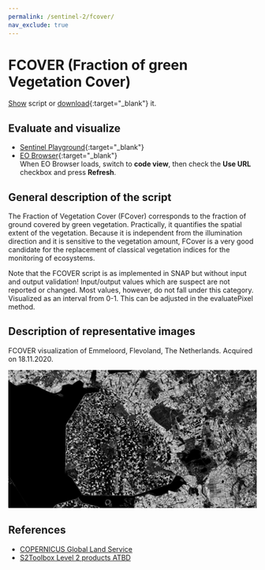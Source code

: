 ```yaml
---
permalink: /sentinel-2/fcover/
nav_exclude: true
---
```


# FCOVER (Fraction of green Vegetation Cover)

<a href="#" id='togglescript'>Show</a> script or [download](script.js){:target="_blank"} it.
<div id='script_view' style="display:none">
{% highlight javascript %}
{% include_relative script.js %}
{% endhighlight %}
</div>

## Evaluate and visualize
 - [Sentinel Playground](https://apps.sentinel-hub.com/sentinel-playground/?source=S2&lat=43.514198796857976&lng=16.601028442382812&zoom=11&evalscripturl=https://raw.githubusercontent.com/sentinel-hub/custom-scripts/master/sentinel-2/fcover/script.js){:target="_blank"}    
 - [EO Browser](http://apps.sentinel-hub.com/eo-browser/#lat=41.9&lng=12.5&zoom=10&datasource=Sentinel-2%20L1C&time=2017-10-08&preset=CUSTOM&layers=B01,B02,B03&evalscripturl=https://raw.githubusercontent.com/sentinel-hub/custom-scripts/master/sentinel-2/fcover/script.js){:target="_blank"}   
 When EO Browser loads, switch to **code view**, then check the **Use URL** checkbox and press **Refresh**.


## General description of the script

The Fraction of Vegetation Cover (FCover) corresponds to the fraction of ground covered by green vegetation. Practically, it quantifies the spatial extent of the vegetation. Because it is independent from the illumination direction and it is sensitive to the vegetation amount, FCover is a very good candidate for the replacement of classical vegetation indices for the monitoring of ecosystems.

Note that the FCOVER script is as implemented in SNAP but without input and output validation!
Input/output values which are suspect are not reported or changed. Most values, however, do not fall under this category.
Visualized as an interval from 0-1. This can be adjusted in the evaluatePixel method.

## Description of representative images

FCOVER visualization of Emmeloord, Flevoland, The Netherlands. Acquired on 18.11.2020.

![FCOVER of Flevoland](fig/fig1.png)

## References
- [COPERNICUS Global Land Service](https://land.copernicus.eu/global/products/fcover)
- [S2Toolbox Level 2 products ATBD](https://step.esa.int/docs/extra/ATBD_S2ToolBox_L2B_V1.1.pdf)
